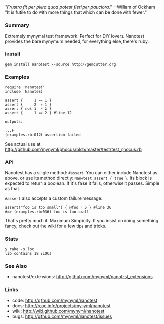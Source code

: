 *"Frustra fit per plura quod potest fieri per pauciora."* --William of Ockham  
"It is futile to do with more things that which can be done with fewer."

### Summary

Extremely mynymal test framework. Perfect for DIY lovers. Nanotest provides
the bare mynymum needed; for everything else, there's ruby.

### Install

    gem install nanotest --source http://gemcutter.org

### Examples

    require 'nanotest'
    include  Nanotest

    assert {     1 == 1 }
    assert {     2  > 1 }
    assert { not 1  > 2 }
    assert {     1 == 2 } #line 12

    outputs:

    ...F
    (examples.rb:012) assertion failed

See actual use at http://github.com/mynyml/phocus/blob/master/test/test_phocus.rb

### API

Nanotest has a single method: `#assert`. You can either include Nanotest as
above, or use its method directly: `Nanotest.assert { true }`. Its block is
expected to return a boolean. If it's false it fails, otherwise it passes.
Simple as that.

`#assert` also accepts a custom failure message:

    assert("foo is too small") { @foo > 5 } #line 36
    #=> (examples.rb:036) foo is too small

That's pretty much it. Maximum Simplicity. If you insist on doing something
fancy, check out the wiki for a few tips and tricks.

### Stats

    $ rake -s loc
    lib contains 18 SLOCs

### See Also

* nanotest/extensions: http://github.com/mynyml/nanotest_extensions

### Links

* code: http://github.com/mynyml/nanotest
* docs: http://rdoc.info/projects/mynyml/nanotest
* wiki: http://wiki.github.com/mynyml/nanotest
* bugs: http://github.com/mynyml/nanotest/issues

